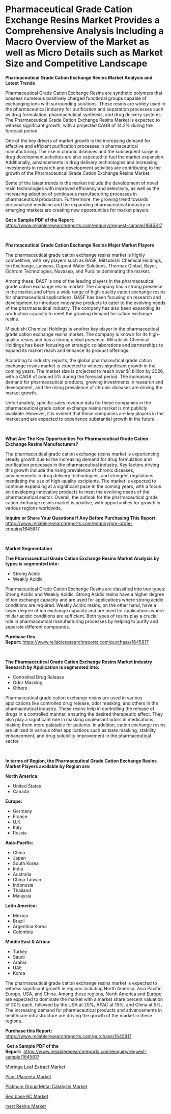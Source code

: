 <p><h1>Pharmaceutical Grade Cation Exchange Resins Market Provides a Comprehensive Analysis Including a Macro Overview of the Market as well as Micro Details such as Market Size and Competitive Landscape</h1></p><p><strong>Pharmaceutical Grade Cation Exchange Resins Market Analysis and Latest Trends</strong></p>
<p><p>Pharmaceutical Grade Cation Exchange Resins are synthetic polymers that possess numerous positively charged functional groups capable of exchanging ions with surrounding solutions. These resins are widely used in the pharmaceutical industry for purification and separation processes such as drug formulation, pharmaceutical synthesis, and drug delivery systems. The Pharmaceutical Grade Cation Exchange Resins Market is expected to witness significant growth, with a projected CAGR of 14.2% during the forecast period.</p><p>One of the key drivers of market growth is the increasing demand for effective and efficient purification processes in pharmaceutical manufacturing. The rise in chronic diseases and the subsequent surge in drug development activities are also expected to fuel the market expansion. Additionally, advancements in drug delivery technologies and increasing investments in research and development activities are contributing to the growth of the Pharmaceutical Grade Cation Exchange Resins Market.</p><p>Some of the latest trends in the market include the development of novel resin technologies with improved efficiency and selectivity, as well as the increasing adoption of continuous manufacturing processes in pharmaceutical production. Furthermore, the growing trend towards personalized medicine and the expanding pharmaceutical industry in emerging markets are creating new opportunities for market players.</p></p>
<p><strong>Get a Sample PDF of the Report:&nbsp;</strong> <a href="https://www.reliableresearchreports.com/enquiry/request-sample/1645817">https://www.reliableresearchreports.com/enquiry/request-sample/1645817</a></p>
<p>&nbsp;</p>
<p><strong>Pharmaceutical Grade Cation Exchange Resins Major Market Players</strong></p>
<p><p>The pharmaceutical grade cation exchange resins market is highly competitive, with key players such as BASF, Mitsubishi Chemical Holdings, Ion Exchange, Lanxess, Dupont Water Solutions, Thermax Global, Bayer, Eichrom Technologies, Novasep, and Purolite dominating the market.</p><p>Among these, BASF is one of the leading players in the pharmaceutical grade cation exchange resins market. The company has a strong presence in the market and offers a wide range of high-quality cation exchange resins for pharmaceutical applications. BASF has been focusing on research and development to introduce innovative products to cater to the evolving needs of the pharmaceutical industry. The company has also been expanding its production capacity to meet the growing demand for cation exchange resins.</p><p>Mitsubishi Chemical Holdings is another key player in the pharmaceutical grade cation exchange resins market. The company is known for its high-quality resins and has a strong global presence. Mitsubishi Chemical Holdings has been focusing on strategic collaborations and partnerships to expand its market reach and enhance its product offerings.</p><p>According to industry reports, the global pharmaceutical grade cation exchange resins market is expected to witness significant growth in the coming years. The market size is projected to reach over $1 billion by 2026, with a CAGR of around 5% during the forecast period. The increasing demand for pharmaceutical products, growing investments in research and development, and the rising prevalence of chronic diseases are driving the market growth.</p><p>Unfortunately, specific sales revenue data for these companies in the pharmaceutical grade cation exchange resins market is not publicly available. However, it is evident that these companies are key players in the market and are expected to experience substantial growth in the future.</p></p>
<p>&nbsp;</p>
<p><strong>What Are The Key Opportunities For Pharmaceutical Grade Cation Exchange Resins Manufacturers?</strong></p>
<p><p>The pharmaceutical grade cation exchange resins market is experiencing steady growth due to the increasing demand for drug formulation and purification processes in the pharmaceutical industry. Key factors driving this growth include the rising prevalence of chronic diseases, advancements in drug delivery technologies, and stringent regulations mandating the use of high-quality excipients. The market is expected to continue expanding at a significant pace in the coming years, with a focus on developing innovative products to meet the evolving needs of the pharmaceutical sector. Overall, the outlook for the pharmaceutical grade cation exchange resins market is positive, with opportunities for growth in various regions worldwide.</p></p>
<p><strong>Inquire or Share Your Questions If Any Before Purchasing This Report:</strong> <a href="https://www.reliableresearchreports.com/enquiry/pre-order-enquiry/1645817">https://www.reliableresearchreports.com/enquiry/pre-order-enquiry/1645817</a></p>
<p>&nbsp;</p>
<p><strong>Market Segmentation</strong></p>
<p><strong>The Pharmaceutical Grade Cation Exchange Resins Market Analysis by types is segmented into:</strong></p>
<p><ul><li>Strong Acidc</li><li>Weakly Acidic</li></ul></p>
<p><p>Pharmaceutical Grade Cation Exchange Resins are classified into two types: Strong Acidic and Weakly Acidic. Strong Acidic resins have a higher degree of ion exchange capacity and are used for applications where strong acidic conditions are required. Weakly Acidic resins, on the other hand, have a lower degree of ion exchange capacity and are used for applications where milder acidic conditions are sufficient. Both types of resins play a crucial role in pharmaceutical manufacturing processes by helping to purify and separate different compounds.</p></p>
<p><strong>Purchase this Report:&nbsp;</strong><a href="https://www.reliableresearchreports.com/purchase/1645817">https://www.reliableresearchreports.com/purchase/1645817</a></p>
<p>&nbsp;</p>
<p><strong>The Pharmaceutical Grade Cation Exchange Resins Market Industry Research by Application is segmented into:</strong></p>
<p><ul><li>Controlled Drug Release</li><li>Odor Masking</li><li>Others</li></ul></p>
<p><p>Pharmaceutical grade cation exchange resins are used in various applications like controlled drug release, odor masking, and others in the pharmaceutical industry. These resins help in controlling the release of drugs in a controlled manner, ensuring the desired therapeutic effect. They also play a significant role in masking unpleasant odors in medications, making them more palatable for patients. In addition, cation exchange resins are utilized in various other applications such as taste masking, stability enhancement, and drug solubility improvement in the pharmaceutical sector.</p></p>
<p>&nbsp;</p>
<p><strong>In terms of Region, the Pharmaceutical Grade Cation Exchange Resins Market Players available by Region are:</strong></p>
<p>
    <p> <strong> North America: </strong>
        <ul>
            <li>United States</li>
            <li>Canada</li>
        </ul>
        </p> 
    <p> <strong> Europe: </strong>
        <ul>
            <li>Germany</li>
            <li>France</li>
            <li>U.K.</li>
            <li>Italy</li>
            <li>Russia</li>
        </ul>
        </p> 
    <p> <strong> Asia-Pacific: </strong>
        <ul>
            <li>China</li>
            <li>Japan</li>
            <li>South Korea</li>
            <li>India</li>
            <li>Australia</li>
            <li>China Taiwan</li>
            <li>Indonesia</li>
            <li>Thailand</li>
            <li>Malaysia</li>
        </ul>
        </p> 
    <p> <strong> Latin America: </strong>
        <ul>
            <li>Mexico</li>
            <li>Brazil</li>
            <li>Argentina Korea</li>
            <li>Colombia</li>
        </ul>
        </p> 
    <p> <strong> Middle East & Africa: </strong>
        <ul>
            <li>Turkey</li>
            <li>Saudi</li>
            <li>Arabia</li>
            <li>UAE</li>
            <li>Korea</li>
        </ul>
    </p>
    </p>
<p><p>The pharmaceutical grade cation exchange resins market is expected to witness significant growth in regions including North America, Asia Pacific, Europe, USA, and China. Among these regions, North America and Europe are expected to dominate the market with a market share percent valuation of 30% each, followed by the USA at 20%, APAC at 15%, and China at 5%. The increasing demand for pharmaceutical products and advancements in healthcare infrastructure are driving the growth of the market in these regions.</p></p>
<p><strong>Purchase this Report: </strong><a href="https://www.reliableresearchreports.com/purchase/1645817">https://www.reliableresearchreports.com/purchase/1645817</a></p>
<p>&nbsp;<strong>Get a Sample PDF of the Report:&nbsp;&nbsp;</strong><a href="https://www.reliableresearchreports.com/enquiry/request-sample/1645817">https://www.reliableresearchreports.com/enquiry/request-sample/1645817</a></p>
<p><strong></strong></p>
<p><p><a href="https://view.publitas.com/reportprime-1/moringa-leaf-extract-market-analysis-and-market-size-global-industry-overview-market-segmentation-and-forecast-2024-to-2031/">Moringa Leaf Extract Market</a></p><p><a href="https://view.publitas.com/reportprime-1/plant-placenta-market-research-report-the-key-to-successful-business-strategy-forecasted-for-period-from-2024-2031/">Plant Placenta Market</a></p><p><a href="https://artistic-helicopter-ca9.notion.site/Platinum-Group-Metal-Catalysts-Market-Analysis-Examines-its-Scope-on-Growth-Opportunities-and-Forec-47bf2d97d3bd445a96278eec6c3e727b">Platinum Group Metal Catalysts Market</a></p><p><a href="https://picayune-night-cbd.notion.site/Global-Red-base-RC-Market-by-Types-Applications-and-Major-Players-with-Regional-Growth-Rate-Analy-305ed6764318485dbfa453d04cac1459">Red base RC Market</a></p><p><a href="https://github.com/jaidynmorantestelletmjzya/Market-Research-Report-List-1/blob/main/inert-resins-market.md">Inert Resins Market</a></p></p>